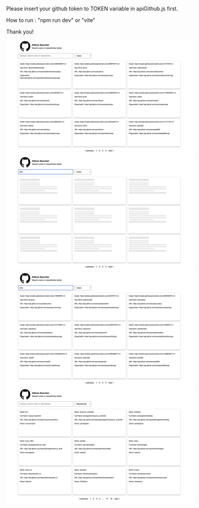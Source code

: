 
Please insert your github token to TOKEN variable in apiGithub.js first.

How to run : "npm run dev" or "vite"

Thank you!

![](https://raw.githubusercontent.com/jodydwia/github-searcher/main/public/readme/Screenshot%202024-06-02%20at%2012.56.43.png)
![](https://raw.githubusercontent.com/jodydwia/github-searcher/main/public/readme/Screenshot%202024-06-02%20at%2012.58.17.png)
![](https://raw.githubusercontent.com/jodydwia/github-searcher/main/public/readme/Screenshot%202024-06-02%20at%2013.04.04.png)
![](https://raw.githubusercontent.com/jodydwia/github-searcher/main/public/readme/Screenshot%202024-06-02%20at%2012.58.46.png)
